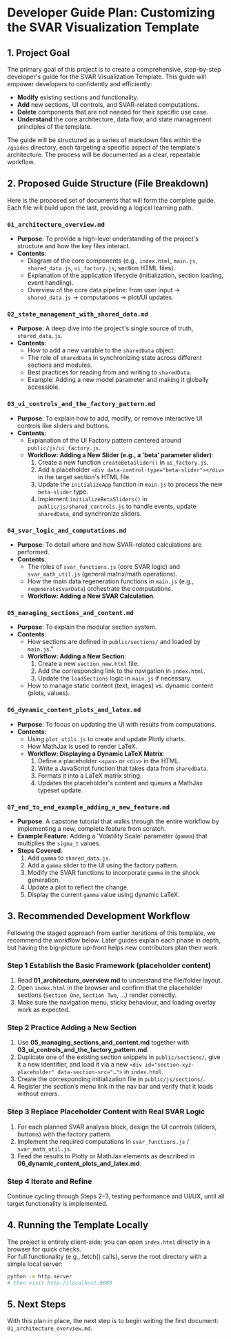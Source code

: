 # Developer Guide Plan: Customizing the SVAR Visualization Template

## 1. Project Goal

The primary goal of this project is to create a comprehensive, step-by-step developer's guide for the SVAR Visualization Template. This guide will empower developers to confidently and efficiently:

- **Modify** existing sections and functionality.
- **Add** new sections, UI controls, and SVAR-related computations.
- **Delete** components that are not needed for their specific use case.
- **Understand** the core architecture, data flow, and state management principles of the template.

The guide will be structured as a series of markdown files within the `/guides` directory, each targeting a specific aspect of the template's architecture. The process will be documented as a clear, repeatable workflow.

## 2. Proposed Guide Structure (File Breakdown)

Here is the proposed set of documents that will form the complete guide. Each file will build upon the last, providing a logical learning path.

### `01_architecture_overview.md`
- **Purpose**: To provide a high-level understanding of the project's structure and how the key files interact.
- **Contents**:
    - Diagram of the core components (e.g., `index.html`, `main.js`, `shared_data.js`, `ui_factory.js`, section HTML files).
    - Explanation of the application lifecycle (initialization, section loading, event handling).
    - Overview of the core data pipeline: from user input -> `shared_data.js` -> computations -> plot/UI updates.

### `02_state_management_with_shared_data.md`
- **Purpose**: A deep dive into the project's single source of truth, `shared_data.js`.
- **Contents**:
    - How to add a new variable to the `sharedData` object.
    - The role of `sharedData` in synchronizing state across different sections and modules.
    - Best practices for reading from and writing to `sharedData`.
    - Example: Adding a new model parameter and making it globally accessible.

### `03_ui_controls_and_the_factory_pattern.md`
- **Purpose**: To explain how to add, modify, or remove interactive UI controls like sliders and buttons.
- **Contents**:
    - Explanation of the UI Factory pattern centered around `public/js/ui_factory.js`.
    - **Workflow: Adding a New Slider (e.g., a 'beta' parameter slider)**:
        1.  Create a new function `createBetaSlider()` in `ui_factory.js`.
        2.  Add a placeholder `<div data-control-type="beta-slider"></div>` in the target section's HTML file.
        3.  Update the `initializeApp` function in `main.js` to process the new `beta-slider` type.
        4.  Implement `initializeBetaSliders()` in `public/js/shared_controls.js` to handle events, update `sharedData`, and synchronize sliders.

### `04_svar_logic_and_computations.md`
- **Purpose**: To detail where and how SVAR-related calculations are performed.
- **Contents**:
    - The roles of `svar_functions.js` (core SVAR logic) and `svar_math_util.js` (general matrix/math operations).
    - How the main data regeneration functions in `main.js` (e.g., `regenerateSvarData`) orchestrate the computations.
    - **Workflow: Adding a New SVAR Calculation**.

### `05_managing_sections_and_content.md`
- **Purpose**: To explain the modular section system.
- **Contents**:
    - How sections are defined in `public/sections/` and loaded by `main.js`."
    - **Workflow: Adding a New Section**:
        1.  Create a new `section_new.html` file.
        2.  Add the corresponding link to the navigation in `index.html`.
        3.  Update the `loadSections` logic in `main.js` if necessary.
    - How to manage static content (text, images) vs. dynamic content (plots, values).

### `06_dynamic_content_plots_and_latex.md`
- **Purpose**: To focus on updating the UI with results from computations.
- **Contents**:
    - Using `plot_utils.js` to create and update Plotly charts.
    - How MathJax is used to render LaTeX.
    - **Workflow: Displaying a Dynamic LaTeX Matrix**:
        1.  Define a placeholder `<span>` or `<div>` in the HTML.
        2.  Write a JavaScript function that takes data from `sharedData`.
        3.  Formats it into a LaTeX matrix string.
        4.  Updates the placeholder's content and queues a MathJax typeset update.

### `07_end_to_end_example_adding_a_new_feature.md`
- **Purpose**: A capstone tutorial that walks through the entire workflow by implementing a new, complete feature from scratch.
- **Example Feature**: Adding a 'Volatility Scale' parameter (`gamma`) that multiplies the `sigma_t` values.
- **Steps Covered**:
    1.  Add `gamma` to `shared_data.js`.
    2.  Add a `gamma` slider to the UI using the factory pattern.
    3.  Modify the SVAR functions to incorporate `gamma` in the shock generation.
    4.  Update a plot to reflect the change.
    5.  Display the current `gamma` value using dynamic LaTeX.

## 3. Recommended Development Workflow

Following the staged approach from earlier iterations of this template, we recommend the workflow below. Later guides explain each phase in depth, but having the big-picture up-front helps new contributors plan their work.

### Step 1  Establish the Basic Framework (placeholder content)
1. Read **01_architecture_overview.md** to understand the file/folder layout.
2. Open `index.html` in the browser and confirm that the placeholder sections (`Section One`, `Section Two`, …) render correctly.
3. Make sure the navigation menu, sticky behaviour, and loading overlay work as expected.

### Step 2  Practice Adding a New Section
1. Use **05_managing_sections_and_content.md** together with **03_ui_controls_and_the_factory_pattern.md**.
2. Duplicate one of the existing section snippets in `public/sections/`, give it a new identifier, and load it via a new `<div id="section-xyz-placeholder" data-section-src="…">` in `index.html`.
3. Create the corresponding initialization file in `public/js/sections/`.
4. Register the section’s menu link in the nav bar and verify that it loads without errors.

### Step 3  Replace Placeholder Content with Real SVAR Logic
1. For each planned SVAR analysis block, design the UI controls (sliders, buttons) with the factory pattern.
2. Implement the required computations in `svar_functions.js` / `svar_math_util.js`.
3. Feed the results to Plotly or MathJax elements as described in **06_dynamic_content_plots_and_latex.md**.

### Step 4  Iterate and Refine
Continue cycling through Steps 2–3, testing performance and UI/UX, until all target functionality is implemented.

## 4. Running the Template Locally

The project is entirely client-side; you can open `index.html` directly in a browser for quick checks.  
For full functionality (e.g., fetch() calls), serve the root directory with a simple local server:

```bash
python -m http.server
# then visit http://localhost:8000
```

## 5. Next Steps

With this plan in place, the next step is to begin writing the first document: `01_architecture_overview.md`.
